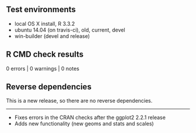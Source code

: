 ## Test environments
* local OS X install, R 3.3.2
* ubuntu 14.04 (on travis-ci), old, current, devel
* win-builder (devel and release)

## R CMD check results

0 errors | 0 warnings | 0 notes

## Reverse dependencies

This is a new release, so there are no reverse dependencies.

---

* Fixes errors in the CRAN checks after the ggplot2 2.2.1 release
* Adds new functionality (new geoms and stats and scales)
